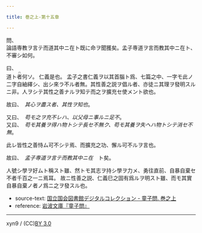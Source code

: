 ```yaml
---

title: 巻之上-第十五章

---
```



問、  
論語専教ヲ言テ而道其中ニ在ト既に命ヲ聞獲矣。孟子専道ヲ言而教其中ニ在ト、不審シ如何。

曰、  
道ト<ruby><rb>者</rb><rp>(</rp><rt>ハ</rt><rp>)</rp></ruby>何ソ。
仁義是也。
孟子之書仁義ヲ以其首腦ト爲、七篇之中、一字モ此ノ二字自紬繹シ、出シ來ラ不ル者無。其性善之説ヲ倡ル者、亦徒ニ其理ヲ發明スルニ非。人ヲシテ其性之善ナルヲ知テ而之ヲ擴充セ使メント欲也。

故曰、　<cite>其心ヲ盡ス者、其性ヲ知也</cite>。

又曰、　<cite>苟モ之ヲ充不レハ、以父母ニ事ルニ足不</cite>。  
又曰、　<cite>苟モ其養ヲ得ハ物トシテ長セ不無ク、苟モ其養ヲ失ヘハ物トシテ消セ不無</cite>。

此レ皆性之善恃ム可不シテ焉、而擴充之功、懈ル可不ルヲ言也。

故曰、　<cite>孟子専道ヲ言テ而教其中ニ在</cite>　ト矣。

人號シ學ヲ好ムト稱スト雖、然トモ其志ヲ持シ學ヲ力メ、勇往直前、自暴自棄セ不者千百之一ニ焉耳。
故ニ性善之説、仁義巳之固有爲ルヲ明スト雖、而モ其實自暴自棄ノ者ノ爲ニ之ヲ發スル也。





* source-text: [国立国会図書館デジタルコレクション - 童子問. 巻之上](http://dl.ndl.go.jp/info:ndljp/pid/757852/16)
* reference: [岩波文庫『童子問』](http://iss.ndl.go.jp/books/R100000002-I000001238419-00)

---
xyn9 / (CC)[BY 3.0](https://creativecommons.org/licenses/by/3.0/deed)
